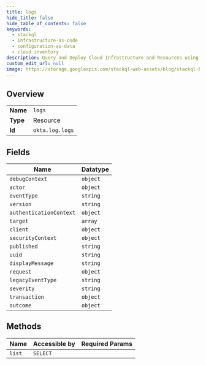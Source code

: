 ```yaml
---
title: logs
hide_title: false
hide_table_of_contents: false
keywords:
  - stackql
  - infrastructure-as-code
  - configuration-as-data
  - cloud inventory
description: Query and Deploy Cloud Infrastructure and Resources using SQL
custom_edit_url: null
image: https://storage.googleapis.com/stackql-web-assets/blog/stackql-blog-post-featured-image.png
---
```

  
    

## Overview
<table><tbody>
<tr><td><b>Name</b></td><td><code>logs</code></td></tr>
<tr><td><b>Type</b></td><td>Resource</td></tr>
<tr><td><b>Id</b></td><td><code>okta.log.logs</code></td></tr>
</tbody></table>

## Fields
| Name | Datatype |
| ---- | -------- |
| `debugContext` | `object` |
| `actor` | `object` |
| `eventType` | `string` |
| `version` | `string` |
| `authenticationContext` | `object` |
| `target` | `array` |
| `client` | `object` |
| `securityContext` | `object` |
| `published` | `string` |
| `uuid` | `string` |
| `displayMessage` | `string` |
| `request` | `object` |
| `legacyEventType` | `string` |
| `severity` | `string` |
| `transaction` | `object` |
| `outcome` | `object` |
## Methods
| Name | Accessible by | Required Params |
| ---- | ------------- | --------------- |
| `list` | `SELECT` |  |
